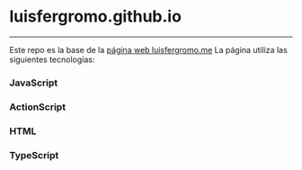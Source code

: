 # luisfergromo.github.io
***
Este repo es la base de la [página web luisfergromo.me][1] 
La página utiliza las siguientes tecnologías: 
### JavaScript 
### ActionScript 
### HTML 
### TypeScript 





[1]: http://luisfergromo.me
